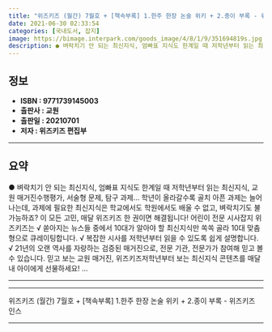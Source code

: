 ```yaml
---
title: "위즈키즈 (월간) 7월호 + [책속부록] 1.한주 한장 논술 위키 + 2.종이 부록 - 위즈키즈 인스"
date: 2021-06-30 02:33:54
categories: [국내도서, 잡지]
image: https://bimage.interpark.com/goods_image/4/8/1/9/351694819s.jpg
description: ● 벼락치기 안 되는 최신지식, 엄빠표 지식도 한계일 때 저학년부터 읽는 최신지식, 교원 매거진수행평가, 서술형 문제, 탐구 과제… 학년이 올라갈수록 골치 아픈 과제는 늘어나는데, 과제에 필요한 최신지식은 학교에서도 학원에서도 배울 수 없고, 벼락치기도 불가능하죠? 이 모든 고민, 매
---
```


## **정보**

- **ISBN : 9771739145003**
- **출판사 : 교원**
- **출판일 : 20210701**
- **저자 : 위즈키즈 편집부**

------



## **요약**

●  벼락치기 안 되는 최신지식, 엄빠표 지식도 한계일 때 저학년부터 읽는 최신지식, 교원 매거진수행평가, 서술형 문제, 탐구 과제… 학년이 올라갈수록 골치 아픈 과제는 늘어나는데, 과제에 필요한 최신지식은 학교에서도 학원에서도 배울 수 없고, 벼락치기도 불가능하죠? 이 모든 고민, 매달 위즈키즈 한 권이면 해결됩니다! 어린이 전문 시사잡지 위즈키즈는 √ 쏟아지는 뉴스들 중에서 10대가 알아야 할 최신지식만 쏙쏙 골라 10대 맞춤형으로 큐레이팅합니다. √ 복잡한 시사를 저학년부터 읽을 수 있도록 쉽게 설명합니다. √ 21년의 오랜 역사를 자랑하는 검증된 매거진으로, 전문 기관, 전문가가 참여해 믿고 볼 수 있습니다. 믿고 보는 교원 매거진, 위즈키즈저학년부터 보는 최신지식 콘텐츠를 매달 내 아이에게 선물하세요! ...

------



------


위즈키즈 (월간) 7월호 + [책속부록] 1.한주 한장 논술 위키 + 2.종이 부록 - 위즈키즈 인스 

------


